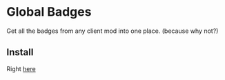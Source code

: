 # Global Badges

Get all the badges from any client mod into one place. (because why not?)

## Install

Right [here](https://replugged.dev/install?url=WolfPlugs/GlobalBadges)
